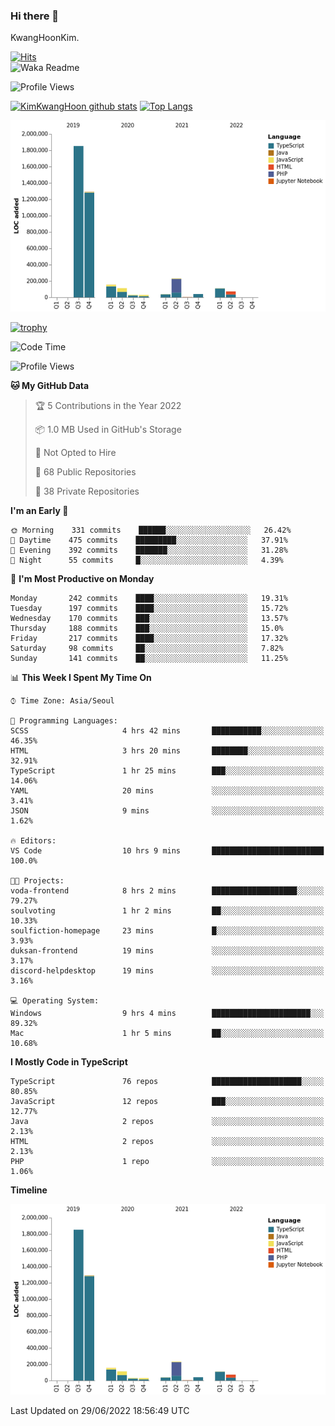 ### Hi there 👋

KwangHoonKim.

[![Hits](https://hits.seeyoufarm.com/api/count/incr/badge.svg?url=https%3A%2F%2Fgithub.com%2Frhkdgns95)](https://hits.seeyoufarm.com)  
![Waka Readme](https://github.com/rhkdgns95/rhkdgns95/workflows/Waka%20Readme/badge.svg)

![Profile Views](http://img.shields.io/badge/Profile%20Views-0-blue)

[![KimKwangHoon github stats](https://github-readme-stats.vercel.app/api?username=rhkdgns95&show_icons=true)](https://github.com/rhkdgns95/github-readme-stats)   [![Top Langs](https://github-readme-stats.vercel.app/api/top-langs/?username=rhkdgns95&layout=compact)](https://github.com/rhkdgns95/github-readme-stats)   


![Chart not found](https://raw.githubusercontent.com/rhkdgns95/rhkdgns95/master/charts/bar_graph.png) 

[![trophy](https://github-profile-trophy.vercel.app/?username=rhkdgns95)](https://github.com/rhkdgns95/github-profile-trophy)

<!--START_SECTION:waka-->
![Code Time](http://img.shields.io/badge/Code%20Time-0%20secs-blue)

![Profile Views](http://img.shields.io/badge/Profile%20Views-0-blue)

**🐱 My GitHub Data** 

> 🏆 5 Contributions in the Year 2022
 > 
> 📦 1.0 MB Used in GitHub's Storage 
 > 
> 🚫 Not Opted to Hire
 > 
> 📜 68 Public Repositories 
 > 
> 🔑 38 Private Repositories  
 > 
**I'm an Early 🐤** 

```text
🌞 Morning    331 commits    ██████░░░░░░░░░░░░░░░░░░░   26.42% 
🌆 Daytime    475 commits    █████████░░░░░░░░░░░░░░░░   37.91% 
🌃 Evening    392 commits    ███████░░░░░░░░░░░░░░░░░░   31.28% 
🌙 Night      55 commits     █░░░░░░░░░░░░░░░░░░░░░░░░   4.39%

```
📅 **I'm Most Productive on Monday** 

```text
Monday       242 commits    ████░░░░░░░░░░░░░░░░░░░░░   19.31% 
Tuesday      197 commits    ████░░░░░░░░░░░░░░░░░░░░░   15.72% 
Wednesday    170 commits    ███░░░░░░░░░░░░░░░░░░░░░░   13.57% 
Thursday     188 commits    ███░░░░░░░░░░░░░░░░░░░░░░   15.0% 
Friday       217 commits    ████░░░░░░░░░░░░░░░░░░░░░   17.32% 
Saturday     98 commits     ██░░░░░░░░░░░░░░░░░░░░░░░   7.82% 
Sunday       141 commits    ██░░░░░░░░░░░░░░░░░░░░░░░   11.25%

```


📊 **This Week I Spent My Time On** 

```text
⌚︎ Time Zone: Asia/Seoul

💬 Programming Languages: 
SCSS                     4 hrs 42 mins       ███████████░░░░░░░░░░░░░░   46.35% 
HTML                     3 hrs 20 mins       ████████░░░░░░░░░░░░░░░░░   32.91% 
TypeScript               1 hr 25 mins        ███░░░░░░░░░░░░░░░░░░░░░░   14.06% 
YAML                     20 mins             ░░░░░░░░░░░░░░░░░░░░░░░░░   3.41% 
JSON                     9 mins              ░░░░░░░░░░░░░░░░░░░░░░░░░   1.62%

🔥 Editors: 
VS Code                  10 hrs 9 mins       █████████████████████████   100.0%

🐱‍💻 Projects: 
voda-frontend            8 hrs 2 mins        ███████████████████░░░░░░   79.27% 
soulvoting               1 hr 2 mins         ██░░░░░░░░░░░░░░░░░░░░░░░   10.33% 
soulfiction-homepage     23 mins             █░░░░░░░░░░░░░░░░░░░░░░░░   3.93% 
duksan-frontend          19 mins             ░░░░░░░░░░░░░░░░░░░░░░░░░   3.17% 
discord-helpdesktop      19 mins             ░░░░░░░░░░░░░░░░░░░░░░░░░   3.16%

💻 Operating System: 
Windows                  9 hrs 4 mins        ██████████████████████░░░   89.32% 
Mac                      1 hr 5 mins         ██░░░░░░░░░░░░░░░░░░░░░░░   10.68%

```

**I Mostly Code in TypeScript** 

```text
TypeScript               76 repos            ████████████████████░░░░░   80.85% 
JavaScript               12 repos            ███░░░░░░░░░░░░░░░░░░░░░░   12.77% 
Java                     2 repos             ░░░░░░░░░░░░░░░░░░░░░░░░░   2.13% 
HTML                     2 repos             ░░░░░░░░░░░░░░░░░░░░░░░░░   2.13% 
PHP                      1 repo              ░░░░░░░░░░░░░░░░░░░░░░░░░   1.06%

```


**Timeline**

![Chart not found](https://raw.githubusercontent.com/rhkdgns95/rhkdgns95/master/charts/bar_graph.png) 


 Last Updated on 29/06/2022 18:56:49 UTC
<!--END_SECTION:waka-->
